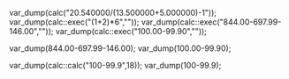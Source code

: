 var_dump(calc("20.540000/(13.500000+5.000000)-1"));
var_dump(calc::exec("(1+2)*6",""));
var_dump(calc::exec("844.00-697.99-146.00",""));
var_dump(calc::exec("100.00-99.90",""));

var_dump(844.00-697.99-146.00);
var_dump(100.00-99.90);


var_dump(calc::calc("100-99.9",18));
var_dump(100-99.9);
